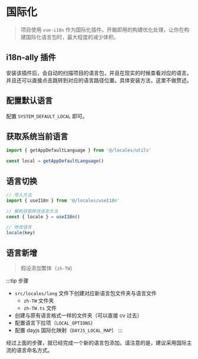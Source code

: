 # 国际化

> 项目使用 `vue-i18n` 作为国际化插件。开箱即用的构建优化处理，让你在构建国际化语言包时，最大程度的减少体积。

## i18n-ally 插件

安装该插件后，会自动的扫描项目的语言包，并且在现实的时候查看对应的语言。并且还可以直接点击跳转到对应的语言路径位置。具体安装方法，这里不做赘述。

## 配置默认语言

配置 `SYSTEM_DEFAULT_LOCAL` 即可。

## 获取系统当前语言

```ts
import { getAppDefaultLanguage } from '@/locales/utils'

const local = getAppDefaultLanguage()
```

## 语言切换

```ts
// 导入方法
import { useI18n } from '@/locales/useI18n'

// 解构获取修改语言方法
const { locale } = useI18n()

// 修改语言
locale(key)
```

## 语言新增

> 假设添加繁体（`zh-TW`）

:::tip 步骤

- `src/locales/lang` 文件下创建对应新语言包文件夹与语言文件
  - `zh-TW` 文件夹
  - `zh-TW.ts` 文件
- 创建与原有语言格式一样的文件夹（可以直接 cv 过去）
- 配置语言下拉项（`LOCAL_OPTIONS`）
- 配置 dayjs 国际化映射（`DAYJS_LOCAL_MAP`）
  :::

经过上面的步骤，就已经完成一个新的语言包添加。请注意的是，建议采用国际主流的语言命名方式。

